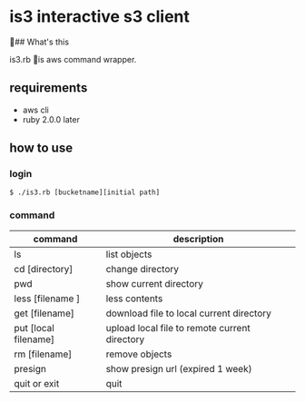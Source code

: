 # is3 interactive s3 client

## What's this

is3.rb is aws command wrapper.

## requirements

- aws cli
- ruby 2.0.0 later

## how to use

### login

```
$ ./is3.rb [bucketname][initial path]
```

### command

| command | description |
|---------|-------------|
|ls      | list objects |
|cd [directory]    | change directory |
|pwd     | show current directory |
|less [filename ] | less contents | 
| get [filename] | download file to local current directory |
| put [local filename] | upload local file to remote current directory |
| rm [filename] | remove objects |
| presign | show presign url (expired 1 week) | 
| quit or exit | quit |




